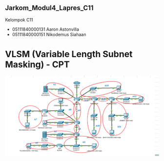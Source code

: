 ## Jarkom_Modul4_Lapres_C11

Kelompok C11
- 05111840000131 Aaron Astonvilla
- 05111840000151 Nikodemus Siahaan

# VLSM (Variable Length Subnet Masking) - CPT
![gambar1](/Screenshot_205.png)


